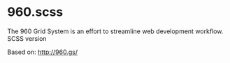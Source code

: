 # 960.scss
The 960 Grid System is an effort to streamline web development workflow. SCSS version

Based on: http://960.gs/
